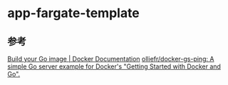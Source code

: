 # app-fargate-template

## 参考
[Build your Go image | Docker Documentation](https://docs.docker.com/language/golang/build-images/)
[olliefr/docker-gs-ping: A simple Go server example for Docker's "Getting Started with Docker and Go".](https://github.com/olliefr/docker-gs-ping)